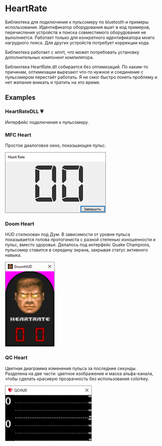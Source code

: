 # HeartRate
 Библиотека для подключения к пульсомеру по bluetooth и примеры использования. Идентификатор оборудования вшит в код примеров, перечисления устройств и поиска совместимого оборудования не выполняется. Работает только для конкретного идентификатора моего нагрудного пояса. Для других устройств потребует коррекции кода.

Библиотека работает с winrt, что может потребовать установку дополнительных компонент компилятора.

Библиотека HeartRate.dll собирается без оптимизаций. По каким-то причинам, оптимизации вырезают что-то нужное и соединение с пульсомером перестаёт работать. Я не смог быстро понять проблему и нет желания вникать и тратить на это время.

## Examples

### HeartRateDLL :heartpulse:
Интерфейс подключения к пульсомеру.

### MFC Heart
Простое диалоговое окно, показыающее пульс.

<img src='media/02.png'>

### Doom Heart
HUD стилизован под Дум. В зависимости от уровня пульса показывается голова протогониста с разной степенью изношенности и пульс, вместо здоровья. Делалось под интерфейс Quake Champions, пульсомер ставится в середину экрана, закрывая статус активного навыка.

<img src='media/01.png'>

### QC Heart
Цветная диаграмма изменения пульса за последние секунды. Разделена на две части: цветное изображение и маска альфа-канала, чтобы сделать красивую прозрачность без использования colorkey. 

<img src='media/03.png'>
